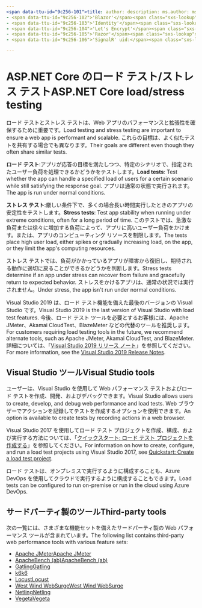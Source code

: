 ```yaml
---
<span data-ttu-id="9c256-101">title: author: description: ms.author: ms.custom: ms.date: no-loc:</span><span class="sxs-lookup"><span data-stu-id="9c256-101">title: author: description: ms.author: ms.custom: ms.date: no-loc:</span></span>
- <span data-ttu-id="9c256-102">'Blazor'</span><span class="sxs-lookup"><span data-stu-id="9c256-102">'Blazor'</span></span>
- <span data-ttu-id="9c256-103">'Identity'</span><span class="sxs-lookup"><span data-stu-id="9c256-103">'Identity'</span></span>
- <span data-ttu-id="9c256-104">'Let's Encrypt'</span><span class="sxs-lookup"><span data-stu-id="9c256-104">'Let's Encrypt'</span></span>
- <span data-ttu-id="9c256-105">'Razor'</span><span class="sxs-lookup"><span data-stu-id="9c256-105">'Razor'</span></span>
- <span data-ttu-id="9c256-106">'SignalR' uid:</span><span class="sxs-lookup"><span data-stu-id="9c256-106">'SignalR' uid:</span></span> 

---
```

# <a name="aspnet-core-loadstress-testing"></a><span data-ttu-id="9c256-107">ASP.NET Core のロード テスト/ストレス テスト</span><span class="sxs-lookup"><span data-stu-id="9c256-107">ASP.NET Core load/stress testing</span></span>

<span data-ttu-id="9c256-108">ロード テストとストレス テストは、Web アプリのパフォーマンスと拡張性を確保するために重要です。</span><span class="sxs-lookup"><span data-stu-id="9c256-108">Load testing and stress testing are important to ensure a web app is performant and scalable.</span></span> <span data-ttu-id="9c256-109">これらの目標は、よく似たテストを共有する場合でも異なります。</span><span class="sxs-lookup"><span data-stu-id="9c256-109">Their goals are different even though they often share similar tests.</span></span>

<span data-ttu-id="9c256-110">**ロード テスト**:アプリが応答の目標を満たしつつ、特定のシナリオで、指定されたユーザー負荷を処理できるかどうかをテストします。</span><span class="sxs-lookup"><span data-stu-id="9c256-110">**Load tests**: Test whether the app can handle a specified load of users for a certain scenario while still satisfying the response goal.</span></span> <span data-ttu-id="9c256-111">アプリは通常の状態で実行されます。</span><span class="sxs-lookup"><span data-stu-id="9c256-111">The app is run under normal conditions.</span></span>

<span data-ttu-id="9c256-112">**ストレス テスト**:厳しい条件下で、多くの場合長い時間実行したときのアプリの安定性をテストします。</span><span class="sxs-lookup"><span data-stu-id="9c256-112">**Stress tests**: Test app stability when running under extreme conditions, often for a long period of time.</span></span> <span data-ttu-id="9c256-113">このテストでは、急激な負荷または徐々に増加する負荷によって、アプリに高いユーザー負荷をかけます。または、アプリのコンピューティング リソースを制限します。</span><span class="sxs-lookup"><span data-stu-id="9c256-113">The tests place high user load, either spikes or gradually increasing load, on the app, or they limit the app's computing resources.</span></span>

<span data-ttu-id="9c256-114">ストレス テストでは、負荷がかかっているアプリが障害から復旧し、期待される動作に適切に戻ることができるかどうかを判断します。</span><span class="sxs-lookup"><span data-stu-id="9c256-114">Stress tests determine if an app under stress can recover from failure and gracefully return to expected behavior.</span></span> <span data-ttu-id="9c256-115">ストレスをかけるアプリは、通常の状況では実行されません。</span><span class="sxs-lookup"><span data-stu-id="9c256-115">Under stress, the app isn't run under normal conditions.</span></span>

<span data-ttu-id="9c256-116">Visual Studio 2019 は、ロード テスト機能を備えた最後のバージョンの Visual Studio です。</span><span class="sxs-lookup"><span data-stu-id="9c256-116">Visual Studio 2019 is the last version of Visual Studio with load test features.</span></span> <span data-ttu-id="9c256-117">今後、ロード テスト ツールを必要とするお客様には、Apache JMeter、Akamai CloudTest、BlazeMeter などの代替のツールを推奨します。</span><span class="sxs-lookup"><span data-stu-id="9c256-117">For customers requiring load testing tools in the future, we recommend alternate tools, such as Apache JMeter, Akamai CloudTest, and BlazeMeter.</span></span> <span data-ttu-id="9c256-118">詳細については、「[Visual Studio 2019 リリース ノート](/visualstudio/releases/2019/release-notes-v16.0#test-tools)」を参照してください。</span><span class="sxs-lookup"><span data-stu-id="9c256-118">For more information, see the [Visual Studio 2019 Release Notes](/visualstudio/releases/2019/release-notes-v16.0#test-tools).</span></span>

## <a name="visual-studio-tools"></a><span data-ttu-id="9c256-119">Visual Studio ツール</span><span class="sxs-lookup"><span data-stu-id="9c256-119">Visual Studio tools</span></span>

<span data-ttu-id="9c256-120">ユーザーは、Visual Studio を使用して Web パフォーマンス テストおよびロード テストを作成、開発、およびデバッグできます。</span><span class="sxs-lookup"><span data-stu-id="9c256-120">Visual Studio allows users to create, develop, and debug web performance and load tests.</span></span> <span data-ttu-id="9c256-121">Web ブラウザーでアクションを記録してテストを作成するオプションを使用できます。</span><span class="sxs-lookup"><span data-stu-id="9c256-121">An option is available to create tests by recording actions in a web browser.</span></span>

<span data-ttu-id="9c256-122">Visual Studio 2017 を使用してロード テスト プロジェクトを作成、構成、および実行する方法については、「[クイックスタート: ロード テスト プロジェクトを作成する](/visualstudio/test/quickstart-create-a-load-test-project?view=vs-2017)」を参照してください。</span><span class="sxs-lookup"><span data-stu-id="9c256-122">For information on how to create, configure, and run a load test projects using Visual Studio 2017, see [Quickstart: Create a load test project](/visualstudio/test/quickstart-create-a-load-test-project?view=vs-2017).</span></span>

<span data-ttu-id="9c256-123">ロード テストは、オンプレミスで実行するように構成することも、Azure DevOps を使用してクラウドで実行するように構成することもできます。</span><span class="sxs-lookup"><span data-stu-id="9c256-123">Load tests can be configured to run on-premise or run in the cloud using Azure DevOps.</span></span>

## <a name="third-party-tools"></a><span data-ttu-id="9c256-124">サードパーティ製のツール</span><span class="sxs-lookup"><span data-stu-id="9c256-124">Third-party tools</span></span>

<span data-ttu-id="9c256-125">次の一覧には、さまざまな機能セットを備えたサードパーティ製の Web パフォーマンス ツールが含まれています。</span><span class="sxs-lookup"><span data-stu-id="9c256-125">The following list contains third-party web performance tools with various feature sets:</span></span>

* [<span data-ttu-id="9c256-126">Apache JMeter</span><span class="sxs-lookup"><span data-stu-id="9c256-126">Apache JMeter</span></span>](https://jmeter.apache.org/)
* [<span data-ttu-id="9c256-127">ApacheBench (ab)</span><span class="sxs-lookup"><span data-stu-id="9c256-127">ApacheBench (ab)</span></span>](https://httpd.apache.org/docs/2.4/programs/ab.html)
* [<span data-ttu-id="9c256-128">Gatling</span><span class="sxs-lookup"><span data-stu-id="9c256-128">Gatling</span></span>](https://gatling.io/)
* [<span data-ttu-id="9c256-129">k6</span><span class="sxs-lookup"><span data-stu-id="9c256-129">k6</span></span>](https://k6.io)
* [<span data-ttu-id="9c256-130">Locust</span><span class="sxs-lookup"><span data-stu-id="9c256-130">Locust</span></span>](https://locust.io/)
* [<span data-ttu-id="9c256-131">West Wind WebSurge</span><span class="sxs-lookup"><span data-stu-id="9c256-131">West Wind WebSurge</span></span>](https://websurge.west-wind.com/)
* [<span data-ttu-id="9c256-132">Netling</span><span class="sxs-lookup"><span data-stu-id="9c256-132">Netling</span></span>](https://github.com/hallatore/Netling)
* [<span data-ttu-id="9c256-133">Vegeta</span><span class="sxs-lookup"><span data-stu-id="9c256-133">Vegeta</span></span>](https://github.com/tsenart/vegeta)

